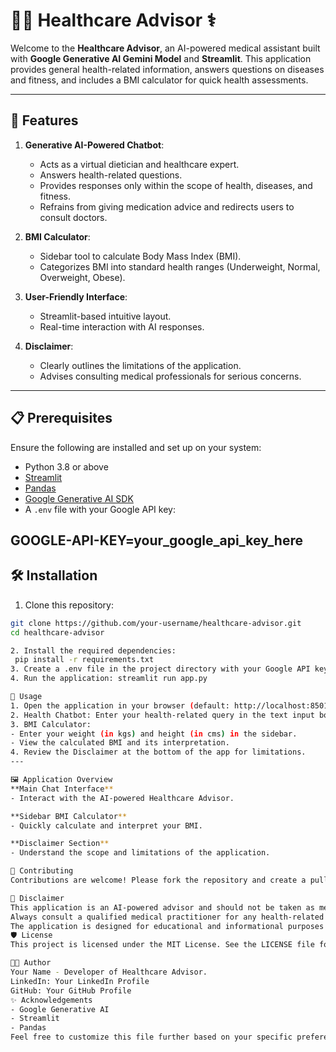 # 👨‍⚕️ Healthcare Advisor ⚕️

Welcome to the **Healthcare Advisor**, an AI-powered medical assistant built with **Google Generative AI Gemini Model** and **Streamlit**. This application provides general health-related information, answers questions on diseases and fitness, and includes a BMI calculator for quick health assessments.

---

## 🚀 Features

1. **Generative AI-Powered Chatbot**:
   - Acts as a virtual dietician and healthcare expert.
   - Answers health-related questions.
   - Provides responses only within the scope of health, diseases, and fitness.
   - Refrains from giving medication advice and redirects users to consult doctors.

2. **BMI Calculator**:
   - Sidebar tool to calculate Body Mass Index (BMI).
   - Categorizes BMI into standard health ranges (Underweight, Normal, Overweight, Obese).

3. **User-Friendly Interface**:
   - Streamlit-based intuitive layout.
   - Real-time interaction with AI responses.

4. **Disclaimer**:
   - Clearly outlines the limitations of the application.
   - Advises consulting medical professionals for serious concerns.

---

## 📋 Prerequisites

Ensure the following are installed and set up on your system:

- Python 3.8 or above
- [Streamlit](https://streamlit.io/)
- [Pandas](https://pandas.pydata.org/)
- [Google Generative AI SDK](https://developers.generativeai.google/)
- A `.env` file with your Google API key:


GOOGLE-API-KEY=your_google_api_key_here
---
## 🛠️ Installation

1. Clone this repository:
 ```bash
 git clone https://github.com/your-username/healthcare-advisor.git
 cd healthcare-advisor

2. Install the required dependencies:
  pip install -r requirements.txt
3. Create a .env file in the project directory with your Google API key:
4. Run the application: streamlit run app.py

🏃 Usage
1. Open the application in your browser (default: http://localhost:8501).
2. Health Chatbot: Enter your health-related query in the text input box and click "Submit."
3. BMI Calculator:
- Enter your weight (in kgs) and height (in cms) in the sidebar.
- View the calculated BMI and its interpretation.
4. Review the Disclaimer at the bottom of the app for limitations.
---

🖼️ Application Overview
**Main Chat Interface**
- Interact with the AI-powered Healthcare Advisor.

**Sidebar BMI Calculator**
- Quickly calculate and interpret your BMI.

**Disclaimer Section**
- Understand the scope and limitations of the application.

🤝 Contributing
Contributions are welcome! Please fork the repository and create a pull request for any changes or enhancements.

📜 Disclaimer
This application is an AI-powered advisor and should not be taken as medical advice.
Always consult a qualified medical practitioner for any health-related decisions.
The application is designed for educational and informational purposes only.
🛡️ License
This project is licensed under the MIT License. See the LICENSE file for details.

🧑‍💻 Author
Your Name - Developer of Healthcare Advisor.
LinkedIn: Your LinkedIn Profile
GitHub: Your GitHub Profile
✨ Acknowledgements
- Google Generative AI
- Streamlit
- Pandas
Feel free to customize this file further based on your specific preferences!


